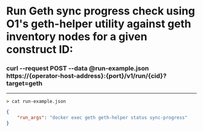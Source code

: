 # Run Geth sync progress check using O1's geth-helper utility against geth inventory nodes for a given construct ID:

### curl --request POST --data @run-example.json https://{operator-host-address}:{port}/v1/run/{cid}?target=geth
------------
`> cat run-example.json`
```json
{
    "run_args": "docker exec geth geth-helper status sync-progress"
}
```

